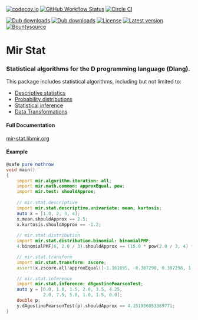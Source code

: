 [![codecov.io](https://codecov.io/github/libmir/mir-stat/coverage.svg?branch=master)](https://codecov.io/github/libmir/mir-stat?branch=master)
[![GitHub Workflow Status](https://img.shields.io/github/actions/workflow/status/libmir/mir-stat/d.yml?branch=master)](https://github.com/libmir/mir-stat/actions)
[![Circle CI](https://circleci.com/gh/libmir/mir-stat.svg?style=svg)](https://circleci.com/gh/libmir/mir-stat)

[![Dub downloads](https://img.shields.io/dub/dt/mir-stat.svg)](http://code.dlang.org/packages/mir-stat)
[![Dub downloads](https://img.shields.io/dub/dm/mir-stat.svg)](http://code.dlang.org/packages/mir-stat)
[![License](https://img.shields.io/dub/l/mir-stat.svg)](http://code.dlang.org/packages/mir-stat)
[![Latest version](https://img.shields.io/dub/v/mir-stat.svg)](http://code.dlang.org/packages/mir-stat)
[![Bountysource](https://www.bountysource.com/badge/team?team_id=145399&style=bounties_received)](https://www.bountysource.com/teams/libmir)

# Mir Stat

### Statistical algorithms for the D programming language (Dlang).

This package includes statistical algorithms, including but not limited to:
- [Descriptive statistics](//mir-stat.libmir.org/mir_stat_descriptive.html)
- [Probability distributions](//mir-stat.libmir.org/mir_stat_distribution.html)
- [Statistical inference](//mir-stat.libmir.org/mir_stat_inference.html)
- [Data Transformations](//mir-stat.libmir.org/mir_stat_transform.html)

#### Full Documentation
[mir-stat.libmir.org](//mir-stat.libmir.org/)

#### Example
```d
@safe pure nothrow
void main()
{
    import mir.algorithm.iteration: all;
    import mir.math.common: approxEqual, pow;
    import mir.test: shouldApprox;
    
    // mir.stat.descriptive
    import mir.stat.descriptive.univariate: mean, kurtosis;
    auto x = [1.0, 2, 3, 4];
    x.mean.shouldApprox == 2.5;
    x.kurtosis.shouldApprox == -1.2;
    
    // mir.stat.distribution
    import mir.stat.distribution.binomial: binomialPMF;
    4.binomialPMF(6, 2.0 / 3).shouldApprox == (15.0 * pow(2.0 / 3, 4) * pow(1.0 / 3, 2));

    // mir.stat.transform
    import mir.stat.transform: zscore;
    assert(x.zscore.all!approxEqual([-1.161895, -0.387298, 0.387298, 1.161895]));

    // mir.stat.inference
    import mir.stat.inference: dAgostinoPearsonTest;
    auto y = [0.0, 1.0, 1.5, 2.0, 3.5, 4.25,
              2.0, 7.5, 5.0, 1.0, 1.5, 0.0];
    double p;
    y.dAgostinoPearsonTest(p).shouldApprox == 4.151936053369771;
}
```
